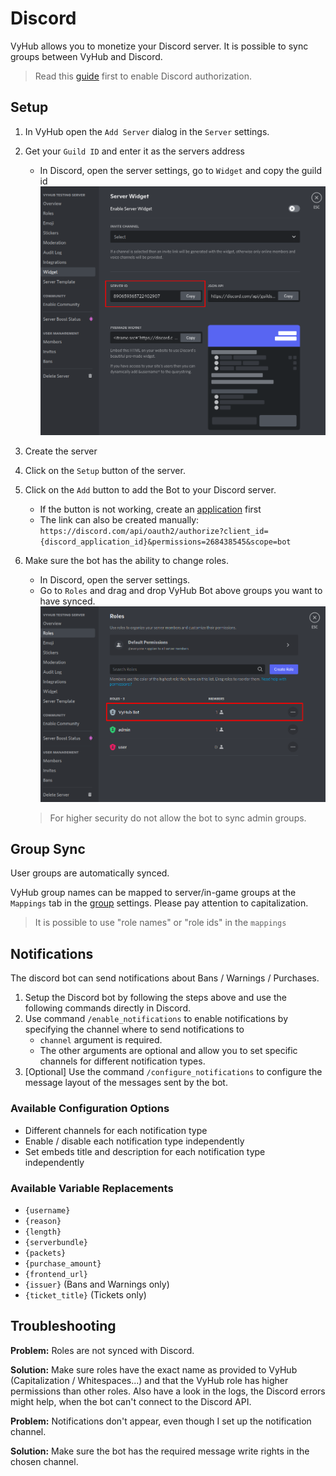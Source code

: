 # Discord

VyHub allows you to monetize your Discord server. It is possible to sync groups between VyHub and Discord.

> Read this [guide](../guide/authorization.md) first to enable Discord authorization.


## Setup

1. In VyHub open the `Add Server` dialog in the `Server` settings. 
2. Get your `Guild ID` and enter it as the servers address 
    - In Discord, open the server settings, go to `Widget` and copy the guild id
    ![Discord Role Permissions](../assets/game_integration_guide/discord_guild_id.png)
3. Create the server
4. Click on the `Setup` button of the server.
3. Click on the `Add` button to add the Bot to your Discord server. 
    - If the button is not working, create an [application](../guide/authorization.md) first
    - The link can also be created manually: `https://discord.com/api/oauth2/authorize?client_id={discord_application_id}&permissions=268438545&scope=bot`
4. Make sure the bot has the ability to change roles.
    - In Discord, open the server settings.
    - Go to `Roles` and drag and drop VyHub Bot above groups you want to have synced.
    ![Discord Guild Id](../assets/game_integration_guide/discord_roles.png)

    > For higher security do not allow the bot to sync admin groups.


## Group Sync
User groups are automatically synced.

VyHub group names can be mapped to server/in-game groups at the `Mappings` tab in the [group](../guide/group.md) settings. Please pay attention to capitalization.  

> It is possible to use "role names" or "role ids" in the `mappings` 

## Notifications
The discord bot can send notifications about Bans / Warnings / Purchases.

1. Setup the Discord bot by following the steps above and use the following commands directly in Discord.
2. Use command `/enable_notifications` to enable notifications by specifying the channel where to send notifications to
   - `channel` argument is required. 
   - The other arguments are optional and allow you to set specific channels for different notification types.
3. [Optional] Use the command `/configure_notifications` to configure the message layout of the messages sent by the bot.

### Available Configuration Options
- Different channels for each notification type
- Enable / disable each notification type independently
- Set embeds title and description for each notification type independently

### Available Variable Replacements
   - `{username}`
   - `{reason}`
   - `{length}`
   - `{serverbundle}`
   - `{packets}`
   - `{purchase_amount}`
   - `{frontend_url}`
   - `{issuer}` (Bans and Warnings only)
   - `{ticket_title}` (Tickets only)


## Troubleshooting
__Problem:__ Roles are not synced with Discord.

__Solution:__ Make sure roles have the exact name as provided to VyHub (Capitalization / Whitespaces...) and that the VyHub role has higher permissions than other roles.
Also have a look in the logs, the Discord errors might help, when the bot can't connect to the Discord API.

__Problem:__ Notifications don't appear, even though I set up the notification channel.

__Solution:__ Make sure the bot has the required message write rights in the chosen channel.
